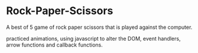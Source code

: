 # Rock-Paper-Scissors

A best of 5 game of rock paper scissors that is played against the computer.

practiced animations, using javascript to alter the DOM, event handlers, arrow functions and callback functions.
